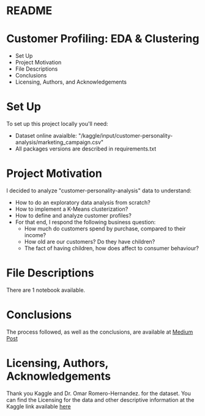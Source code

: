 # README #
# Customer Profiling: EDA & Clustering
* Set Up
* Project Motivation
* File Descriptions
* Conclusions
* Licensing, Authors, and Acknowledgements

# Set Up
To set up this project locally you'll need:
  * Dataset online avaialble: "/kaggle/input/customer-personality-analysis/marketing_campaign.csv"
  * All packages versions are described in requirements.txt

# Project Motivation
I decided to analyze "customer-personality-analysis" data to understand:

* How to do an exploratory data analysis from scratch?
* How to implement a K-Means clusterization?
* How to define and analyze customer profiles?
* For that end, I respond the following business question:
  * How much do customers spend by purchase, compared to their income?
  * How old are our customers? Do they have children?
  * The fact of having children, how does affect to consumer behaviour?
 
# File Descriptions
There are 1 notebook available.

# Conclusions
The process followed, as well as the conclusions, are available at [Medium Post](https://medium.com/@yolandamarcosd/customer-profiling-how-to-use-data-to-improve-customers-experience-a6159058e231)

# Licensing, Authors, Acknowledgements
Thank you Kaggle and Dr. Omar Romero-Hernandez. for the dataset.
You can find the Licensing for the data and other descriptive information at the Kaggle link available [here](https://www.kaggle.com/datasets/imakash3011/customer-personality-analysis].)
